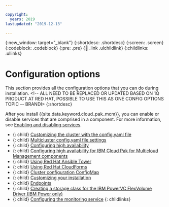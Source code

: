```yaml
---

copyright:
  years: 2019
lastupdated: "2019-12-13"

---
```


{:new_window: target="_blank"}
{:shortdesc: .shortdesc}
{:screen: .screen}
{:codeblock: .codeblock}
{:pre: .pre}
{:child: .link .ulchildlink}
{:childlinks: .ullinks}

# Configuration options

This section provides all the configuration options that you can do during installation. <!-- ALL NEED TO BE REPLACED OR UPDATED BASED ON 1Q PRODUCT AT RED HAT, POSSIBLE TO USE THIS AS ONE CONFIG OPTIONS TOPIC -- BRANDI>
{:shortdesc}

After you install {{site.data.keyword.cloud_pak_mcm}}, you can enable or disable services that are comprised in a component. For more information, see [Enabling and disabling services](disable_and_enable_services.md).

- {: child} [Customizing the cluster with the config.yaml file](../installer/3.2.2/config_yaml.md)
- {: child} [Multicluster config.yaml file settings](config_mcm.md)
- {: child} [Configuring high availability](../mcm/installing/mcm_ha.md)
- {: child} [Configuring high availability for IBM Cloud Pak for Multicloud Management components](../mcm/installing/mcm_ha_comp.md)
- {: child} [Using Red Hat Ansible Tower](ansible_tower.md)
- {: child} [Using Red Hat CloudForms](cloudforms.md)
- {: child} [Cluster configuration ConfigMap](../installer/3.2.2/configmap_cluster.md)
- {: child} [Customizing your installation](../installer/3.2.2/custom_install.md)
- {: child} [Endpoints](../installer/3.2.2/cluster_endpoints.md)
- {: child} [Creating a storage class for the IBM PowerVC FlexVolume Driver (IBM Power only)](../mcm/manage_cluster/create_fvd_vol.md)
- {: child} [Configuring the monitoring service](../monitoring/1.7.0/monitoring.md)
{: childlinks}
